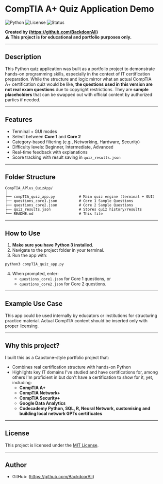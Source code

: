 # CompTIA A+ Quiz Application Demo

![Python](https://img.shields.io/badge/Python-3.9%2B-blue.svg)
![License](https://img.shields.io/badge/License-MIT-yellow.svg)
![Status](https://img.shields.io/badge/status-active-brightgreen.svg)

**Created by (https://github.com/BackdoorAli)**  
⚠️ **This project is for educational and portfolio purposes only.**

---

## Description

This Python quiz application was built as a portfolio project to demonstrate hands-on programming skills, especially in the context of IT certification preparation. While the structure and logic mirror what an actual CompTIA A+ certification quiz would be like, **the questions used in this version are not real exam questions** due to copyright restrictions. They are **sample placeholders** that can be swapped out with official content by authorized parties if needed.

---

## Features

- Terminal + GUI modes
- Select between **Core 1** and **Core 2**
- Category-based filtering (e.g., Networking, Hardware, Security)
- Difficulty levels: Beginner, Intermediate, Advanced
- Real-time feedback with explanations
- Score tracking with result saving in `quiz_results.json`

---

## Folder Structure

```
CompTIA_APlus_QuizApp/
│
├── compTIA_quiz_app.py           # Main quiz engine (terminal + GUI)
├── questions_core1.json          # Core 1 Sample Questions
├── questions_core2.json          # Core 2 Sample Questions
├── quiz_results.json             # Stores quiz history/results
└── README.md                     # This file
```

---

## How to Use

1. **Make sure you have Python 3 installed.**
2. Navigate to the project folder in your terminal.
3. Run the app with:

```bash
python3 compTIA_quiz_app.py
```

4. When prompted, enter:
   - `questions_core1.json` for Core 1 questions, or
   - `questions_core2.json` for Core 2 questions.

---

## Example Use Case

This app could be used internally by educators or institutions for structuring practice material. Actual CompTIA content should be inserted only with proper licensing.

---

## Why this project?

I built this as a Capstone-style portfolio project that:
- Combines real certification structure with hands-on Python
- Highlights key IT domains I've studied and have certifications for, among others I'm proficient in but don't have a certification to show for it, yet, including:
  - **CompTIA A+**
  - **CompTIA Network+**
  - **CompTIA Security+**
  - **Google Data Analytics**
  - **Codecademy Python, SQL, R, Neural Network, customising and building local network GPTs certificates**

---

## License

This project is licensed under the [MIT License](LICENSE).

---

## Author

- GitHub: (https://github.com/BackdoorAli)
